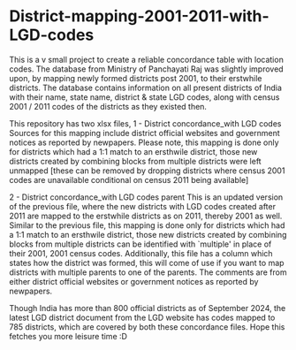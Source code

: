 # District-mapping-2001-2011-with-LGD-codes

This is a v small project to create a reliable concordance table with location codes. The database from Ministry of Panchayati Raj was slightly improved upon, by mapping newly formed districts post 2001, to their erstwhile districts. The database contains information on all present districts of India with their name, state name, district & state LGD codes, along with census 2001 / 2011 codes of the districts as they existed then. 

This repository has two xlsx files, 
1 - District concordance_with LGD codes
Sources for this mapping include district official websites and government notices as reported by newpapers. Please note, this mapping is done only for districts which had a 1:1 match to an ersthwile district, those new districts created by combining blocks from multiple districts were left unmapped [these can be removed by dropping districts where census 2001 codes are unavailable conditional on census 2011 being available]

2 - District concordance_with LGD codes parent
This is an updated version of the previous file, where the new districts with LGD codes created after 2011 are mapped to the erstwhile districts as on 2011, thereby 2001 as well. Similar to the previous file, 
this mapping is done only for districts which had a 1:1 match to an ersthwile district, those new districts created by combining blocks from multiple districts can be identified with `multiple' in place of their 2001, 2001 census codes. Additionally, this file has a column which states how the district was formed, this will come of use if you want to map districts with multiple parents to one of the parents. The comments are from either district official websites or government notices as reported by newpapers.

Though India has more than 800 official districts as of September 2024, the latest LGD district document from the LGD website has codes mapped to 785 districts, which are covered by both these concordance files. 
Hope this fetches you more leisure time :D
